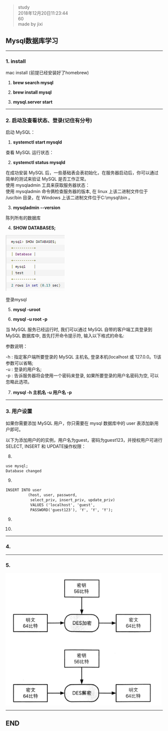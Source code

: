 > study  
> 2018年12月20日11:23:44       
> 60  
>made by jixi  

## Mysql数据库学习


----------


### 1. install

mac install (前提已经安装好了homebrew)  



1. <b>brew search mysql</b>  

2. <b>brew install mysql</b>  

3. <b>mysql.server start</b>  

----------

### 2. 启动及查看状态、登录(记住有分号)  
启动 MySQL：  

1. <b>systemctl start mysqld</b>  

查看 MySQL 运行状态：  

2. <b>systemctl status mysqld</b>  

在成功安装 MySQL 后，一些基础表会表初始化，在服务器启动后，你可以通过简单的测试来验证 MySQL 是否工作正常。  
使用 mysqladmin 工具来获取服务器状态：  
使用 mysqladmin 命令俩检查服务器的版本, 在 linux 上该二进制文件位于 /usr/bin 目录，在 Windows 上该二进制文件位于C:\mysql\bin 。  

3. <b>mysqladmin --version</b>  

陈列所有的数据库  

4. <b>SHOW DATABASES;</b>  

![enter description here](https://www.github.com/jixiyu/images3/raw/master/小书匠/1545277637735.png)  

登录mysql  

5. <b>mysql -uroot </b>  

6. <b>mysql -u root -p</b>  

当 MySQL 服务已经运行时, 我们可以通过 MySQL 自带的客户端工具登录到 MySQL 数据库中, 首先打开命令提示符, 输入以下格式的命名:  

参数说明：  

-h : 指定客户端所要登录的 MySQL 主机名, 登录本机(localhost 或 127.0.0。1)该参数可以省略;  
-u : 登录的用户名;  
-p : 告诉服务器将会使用一个密码来登录, 如果所要登录的用户名密码为空, 可以忽略此选项。  


7. <b>mysql -h 主机名 -u 用户名 -p</b>  

----------


### 3. 用户设置  

如果你需要添加 MySQL 用户，你只需要在 mysql 数据库中的 user 表添加新用户即可。  

以下为添加用户的的实例，用户名为guest，密码为guest123，并授权用户可进行 SELECT, INSERT 和 UPDATE操作权限：  

8.  

``` nginx
use mysql;  
Database changed  
```

9.  
``` 
INSERT INTO user   
          (host, user, password,  
           select_priv, insert_priv, update_priv)  
           VALUES ('localhost', 'guest',  
           PASSWORD('guest123'), 'Y', 'Y', 'Y');
```  


9. <b></b>  


10. <b></b>  

----------

### 4. 


----------

### 5. 


<img src="https://www.github.com/jixiyu/images3/raw/master/小书匠/1541557686265.png" width="500" hegiht="500" align="center" /> 

----------
## END

